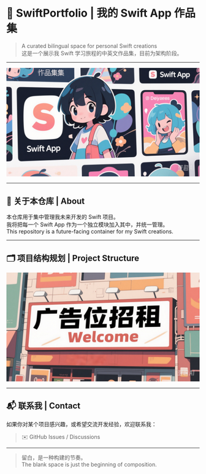 # 🎨 SwiftPortfolio | 我的 Swift App 作品集

> A curated bilingual space for personal Swift creations  
> 这是一个展示我 Swift 学习旅程的中英文作品集，目前为架构阶段。

---

![Hairstyle App Cover](./Hairstyle/swiftapp.png)

---

## 🧭 关于本仓库 | About

本仓库用于集中管理我未来开发的 Swift 项目。  
我将把每一个 Swift App 作为一个独立模块加入其中，并统一管理。  
This repository is a future-facing container for my Swift creations.

---

## 🗂 项目结构规划 | Project Structure

![项目结构图](./Hairstyle/structure.png)

---

## 📬 联系我 | Contact

如果你对某个项目感兴趣，或希望交流开发经验，欢迎联系我：  
> ✉️ GitHub Issues / Discussions

---

> 留白，是一种构建的节奏。  
> The blank space is just the beginning of composition.
